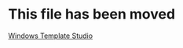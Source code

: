 # This file has been moved

[Windows Template Studio](https://github.com/microsoft/WindowsTemplateStudio/blob/release/README.md)